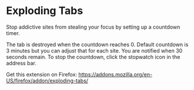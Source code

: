 # Exploding Tabs
Stop addictive sites from stealing your focus by setting up a countdown timer.

The tab is destroyed when the countdown reaches 0. Default countdown is 3 minutes but you can adjust that for each site. You are notified when 30 seconds remain. To stop the countdown, click the stopwatch icon in the address bar.

Get this extension on Firefox:
https://addons.mozilla.org/en-US/firefox/addon/exploding-tabs/